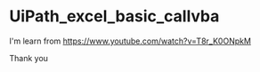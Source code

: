 # UiPath_excel_basic_callvba

I'm learn from https://www.youtube.com/watch?v=T8r_K0ONpkM

Thank you
